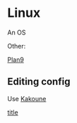 # Linux

An OS

Other:

[Plan9](plan9.md)

## Editing config

Use [Kakoune](../editors/kakoune.md)

[](../Golang.md)

[title](../index.md)
